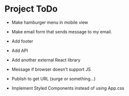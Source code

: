 # Project ToDo

- Make hamburger menu in mobile view

- Make email form that sends message to my email.

- Add footer

- Add API

- Add another external React library

- Message if browser doesn't support JS

- Publish to get URL (surge or something...)

<!-- ============================== -->
<!-- ========== OPTIONAL ========== -->
<!-- ============================== -->

- Implement Styled Components instead of using App.css